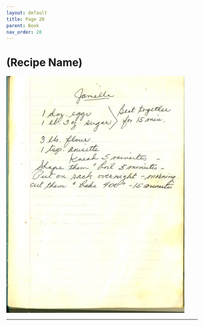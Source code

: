 ```yaml
---
layout: default
title: Page 20
parent: Book
nav_order: 20
---
```


# (Recipe Name)
![Recipe Image](/recipe-images/pages/page-20.jpg)

---
